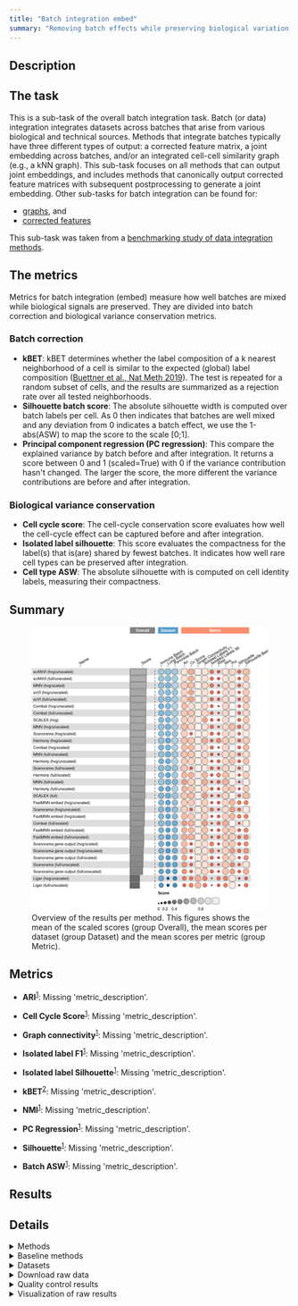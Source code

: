 ```yaml
---
title: "Batch integration embed"
summary: "Removing batch effects while preserving biological variation (embedding output)"
---
```


<script src="index_files/libs/htmlwidgets-1.5.4/htmlwidgets.js"></script>
<link href="index_files/libs/datatables-css-0.0.0/datatables-crosstalk.css" rel="stylesheet" />
<script src="index_files/libs/datatables-binding-0.25/datatables.js"></script>
<script src="index_files/libs/jquery-3.6.0/jquery-3.6.0.min.js"></script>
<link href="index_files/libs/dt-core-1.11.3/css/jquery.dataTables.min.css" rel="stylesheet" />
<link href="index_files/libs/dt-core-1.11.3/css/jquery.dataTables.extra.css" rel="stylesheet" />
<script src="index_files/libs/dt-core-1.11.3/js/jquery.dataTables.min.js"></script>
<link href="index_files/libs/dt-ext-select-1.11.3/css/select.dataTables.min.css" rel="stylesheet" />
<script src="index_files/libs/dt-ext-select-1.11.3/js/dataTables.select.min.js"></script>
<link href="index_files/libs/dt-ext-searchpanes-1.11.3/css/searchPanes.dataTables.min.css" rel="stylesheet" />
<script src="index_files/libs/dt-ext-searchpanes-1.11.3/js/dataTables.searchPanes.min.js"></script>
<script src="index_files/libs/jszip-1.11.3/jszip.min.js"></script>
<link href="index_files/libs/dt-ext-buttons-1.11.3/css/buttons.dataTables.min.css" rel="stylesheet" />
<script src="index_files/libs/dt-ext-buttons-1.11.3/js/dataTables.buttons.min.js"></script>
<script src="index_files/libs/dt-ext-buttons-1.11.3/js/buttons.html5.min.js"></script>
<script src="index_files/libs/dt-ext-buttons-1.11.3/js/buttons.colVis.min.js"></script>
<script src="index_files/libs/dt-ext-buttons-1.11.3/js/buttons.print.min.js"></script>
<link href="index_files/libs/crosstalk-1.2.0/css/crosstalk.min.css" rel="stylesheet" />
<script src="index_files/libs/crosstalk-1.2.0/js/crosstalk.min.js"></script>
<script src="index_files/libs/kePrint-0.0.1/kePrint.js"></script>
<link href="index_files/libs/lightable-0.0.1/lightable.css" rel="stylesheet" />


## Description

<!--- TODO: add links --->

## The task

This is a sub-task of the overall batch integration task. Batch (or data) integration
integrates datasets across batches that arise from various biological and technical
sources. Methods that integrate batches typically have three different types of output:
a corrected feature matrix, a joint embedding across batches, and/or an integrated
cell-cell similarity graph (e.g., a kNN graph). This sub-task focuses on all methods
that can output joint embeddings, and includes methods that canonically output corrected
feature matrices with subsequent postprocessing to generate a joint embedding. Other
sub-tasks for batch integration can be found for:

-   [graphs](../batch_integration_graph/), and
-   [corrected features](../batch_integration_features)

This sub-task was taken from a
[benchmarking study of data integration
methods](https://openproblems.bio/bibliography#luecken2022benchmarking).

## The metrics

Metrics for batch integration (embed) measure how well batches are mixed while
biological signals are preserved. They are divided into batch correction and biological
variance conservation metrics.

### Batch correction

-   **kBET**: kBET determines whether the label composition of a k nearest neighborhood of
    a cell is similar to the expected (global) label composition
    ([Buettner et al., Nat Meth 2019](https://openproblems.bio/bibliography#bttner2018test)).
    The test is repeated for a random subset of cells,
    and the results are summarized as a rejection rate over all tested neighborhoods.
-   **Silhouette batch score**: The absolute silhouette width is computed over batch
    labels per cell. As 0 then indicates that batches are well mixed and any deviation from
    0 indicates a batch effect, we use the 1-abs(ASW) to map the score to the scale \[0;1\].
-   **Principal component regression (PC regression)**: This compare the explained
    variance by batch before and after integration. It returns a score between 0 and 1
    (scaled=True) with 0 if the variance contribution hasn't changed. The larger the score,
    the more different the variance contributions are before and after integration.

### Biological variance conservation

-   **Cell cycle score**: The cell-cycle conservation score evaluates how well the
    cell-cycle effect can be captured before and after integration.
-   **Isolated label silhouette**: This score evaluates the compactness for the label(s)
    that is(are) shared by fewest batches. It indicates how well rare cell types can be
    preserved after integration.
-   **Cell type ASW**: The absolute silhouette with is computed on cell identity labels,
    measuring their compactness.

## Summary

<figure>
<img src="index.markdown_strict_files/figure-markdown_strict/summary-1.png" width="903" alt="Overview of the results per method. This figures shows the mean of the scaled scores (group Overall), the mean scores per dataset (group Dataset) and the mean scores per metric (group Metric)." />
<figcaption aria-hidden="true">Overview of the results per method. This figures shows the mean of the scaled scores (group Overall), the mean scores per dataset (group Dataset) and the mean scores per metric (group Metric).</figcaption>
</figure>

## Metrics

-   **ARI**<sup><a href="/bibliography#luecken2022benchmarking" target="_blank">1</a></sup>: Missing 'metric_description'.

<!-- -->

-   **Cell Cycle Score**<sup><a href="/bibliography#luecken2022benchmarking" target="_blank">1</a></sup>: Missing 'metric_description'.

<!-- -->

-   **Graph connectivity**<sup><a href="/bibliography#luecken2022benchmarking" target="_blank">1</a></sup>: Missing 'metric_description'.

<!-- -->

-   **Isolated label F1**<sup><a href="/bibliography#luecken2022benchmarking" target="_blank">1</a></sup>: Missing 'metric_description'.

<!-- -->

-   **Isolated label Silhouette**<sup><a href="/bibliography#luecken2022benchmarking" target="_blank">1</a></sup>: Missing 'metric_description'.

<!-- -->

-   **kBET**<sup><a href="/bibliography#bttner2018test" target="_blank">2</a></sup>: Missing 'metric_description'.

<!-- -->

-   **NMI**<sup><a href="/bibliography#luecken2022benchmarking" target="_blank">1</a></sup>: Missing 'metric_description'.

<!-- -->

-   **PC Regression**<sup><a href="/bibliography#luecken2022benchmarking" target="_blank">1</a></sup>: Missing 'metric_description'.

<!-- -->

-   **Silhouette**<sup><a href="/bibliography#luecken2022benchmarking" target="_blank">1</a></sup>: Missing 'metric_description'.

<!-- -->

-   **Batch ASW**<sup><a href="/bibliography#luecken2022benchmarking" target="_blank">1</a></sup>: Missing 'metric_description'.

## Results

<div id="htmlwidget-50b0f6f9dc1b561fae0b" style="width:100%;height:auto;" class="datatables html-widget"></div>
<script type="application/json" data-for="htmlwidget-50b0f6f9dc1b561fae0b">{"x":{"filter":"none","vertical":false,"extensions":["Select","SearchPanes","Buttons"],"caption":"<caption>Results table of the scores per method, dataset and metric (after scaling). Use the filters to make a custom subselection of methods and datasets. The \"Overall mean\" dataset is the mean value across all datasets.<\/caption>","data":[["MNN (hvg/scaled) <sup><a href=\"/bibliography#haghverdi2018batch\" target=\"_blank\">3<\/a><\/sup>","Harmony (hvg/unscaled) <sup><a href=\"/bibliography#korsunsky2019fast\" target=\"_blank\">4<\/a><\/sup>","Combat (hvg/unscaled) <sup><a href=\"/bibliography#hansen2012removing\" target=\"_blank\">5<\/a><\/sup>","SCALEX (hvg) <sup><a href=\"/bibliography#xiong2021online\" target=\"_blank\">6<\/a><\/sup>","Harmony (hvg/scaled) <sup><a href=\"/bibliography#korsunsky2019fast\" target=\"_blank\">4<\/a><\/sup>","Harmony (full/unscaled) <sup><a href=\"/bibliography#korsunsky2019fast\" target=\"_blank\">4<\/a><\/sup>","Combat (hvg/scaled) <sup><a href=\"/bibliography#hansen2012removing\" target=\"_blank\">5<\/a><\/sup>","Combat (full/unscaled) <sup><a href=\"/bibliography#hansen2012removing\" target=\"_blank\">5<\/a><\/sup>","MNN (hvg/unscaled) <sup><a href=\"/bibliography#haghverdi2018batch\" target=\"_blank\">3<\/a><\/sup>","scANVI (full/unscaled) <sup><a href=\"/bibliography#xu2021probabilistic\" target=\"_blank\">7<\/a><\/sup>","scVI (full/unscaled) <sup><a href=\"/bibliography#lopez2018deep\" target=\"_blank\">8<\/a><\/sup>","scANVI (hvg/unscaled) <sup><a href=\"/bibliography#xu2021probabilistic\" target=\"_blank\">7<\/a><\/sup>","Harmony (full/scaled) <sup><a href=\"/bibliography#korsunsky2019fast\" target=\"_blank\">4<\/a><\/sup>","scANVI (hvg/unscaled) <sup><a href=\"/bibliography#xu2021probabilistic\" target=\"_blank\">7<\/a><\/sup>","scVI (hvg/unscaled) <sup><a href=\"/bibliography#lopez2018deep\" target=\"_blank\">8<\/a><\/sup>","scANVI (hvg/unscaled) <sup><a href=\"/bibliography#xu2021probabilistic\" target=\"_blank\">7<\/a><\/sup>","scANVI (full/unscaled) <sup><a href=\"/bibliography#xu2021probabilistic\" target=\"_blank\">7<\/a><\/sup>","MNN (full/unscaled) <sup><a href=\"/bibliography#haghverdi2018batch\" target=\"_blank\">3<\/a><\/sup>","MNN (full/scaled) <sup><a href=\"/bibliography#haghverdi2018batch\" target=\"_blank\">3<\/a><\/sup>","Scanorama (hvg/scaled) <sup><a href=\"/bibliography#hie2019efficient\" target=\"_blank\">9<\/a><\/sup>","scANVI (full/unscaled) <sup><a href=\"/bibliography#xu2021probabilistic\" target=\"_blank\">7<\/a><\/sup>","MNN (hvg/scaled) <sup><a href=\"/bibliography#haghverdi2018batch\" target=\"_blank\">3<\/a><\/sup>","SCALEX (full) <sup><a href=\"/bibliography#xiong2021online\" target=\"_blank\">6<\/a><\/sup>","scANVI (hvg/unscaled) <sup><a href=\"/bibliography#xu2021probabilistic\" target=\"_blank\">7<\/a><\/sup>","scVI (hvg/unscaled) <sup><a href=\"/bibliography#lopez2018deep\" target=\"_blank\">8<\/a><\/sup>","scVI (hvg/unscaled) <sup><a href=\"/bibliography#lopez2018deep\" target=\"_blank\">8<\/a><\/sup>","scVI (full/unscaled) <sup><a href=\"/bibliography#lopez2018deep\" target=\"_blank\">8<\/a><\/sup>","Combat (hvg/unscaled) <sup><a href=\"/bibliography#hansen2012removing\" target=\"_blank\">5<\/a><\/sup>","scANVI (full/unscaled) <sup><a href=\"/bibliography#xu2021probabilistic\" target=\"_blank\">7<\/a><\/sup>","Combat (full/unscaled) <sup><a href=\"/bibliography#hansen2012removing\" target=\"_blank\">5<\/a><\/sup>","Scanorama (full/scaled) <sup><a href=\"/bibliography#hie2019efficient\" target=\"_blank\">9<\/a><\/sup>","SCALEX (hvg) <sup><a href=\"/bibliography#xiong2021online\" target=\"_blank\">6<\/a><\/sup>","Scanorama (hvg/scaled) <sup><a href=\"/bibliography#hie2019efficient\" target=\"_blank\">9<\/a><\/sup>","MNN (hvg/unscaled) <sup><a href=\"/bibliography#haghverdi2018batch\" target=\"_blank\">3<\/a><\/sup>","MNN (full/unscaled) <sup><a href=\"/bibliography#haghverdi2018batch\" target=\"_blank\">3<\/a><\/sup>","MNN (hvg/unscaled) <sup><a href=\"/bibliography#haghverdi2018batch\" target=\"_blank\">3<\/a><\/sup>","Scanorama (hvg/scaled) <sup><a href=\"/bibliography#hie2019efficient\" target=\"_blank\">9<\/a><\/sup>","Harmony (full/scaled) <sup><a href=\"/bibliography#korsunsky2019fast\" target=\"_blank\">4<\/a><\/sup>","Harmony (hvg/scaled) <sup><a href=\"/bibliography#korsunsky2019fast\" target=\"_blank\">4<\/a><\/sup>","scVI (full/unscaled) <sup><a href=\"/bibliography#lopez2018deep\" target=\"_blank\">8<\/a><\/sup>","Scanorama (hvg/unscaled) <sup><a href=\"/bibliography#hie2019efficient\" target=\"_blank\">9<\/a><\/sup>","MNN (hvg/scaled) <sup><a href=\"/bibliography#haghverdi2018batch\" target=\"_blank\">3<\/a><\/sup>","Harmony (hvg/scaled) <sup><a href=\"/bibliography#korsunsky2019fast\" target=\"_blank\">4<\/a><\/sup>","Combat (hvg/scaled) <sup><a href=\"/bibliography#hansen2012removing\" target=\"_blank\">5<\/a><\/sup>","FastMNN embed (hvg/unscaled) <sup><a href=\"/bibliography#lun2019fastmnn\" target=\"_blank\">10<\/a><\/sup>","MNN (full/unscaled) <sup><a href=\"/bibliography#haghverdi2018batch\" target=\"_blank\">3<\/a><\/sup>","Harmony (hvg/unscaled) <sup><a href=\"/bibliography#korsunsky2019fast\" target=\"_blank\">4<\/a><\/sup>","scVI (hvg/unscaled) <sup><a href=\"/bibliography#lopez2018deep\" target=\"_blank\">8<\/a><\/sup>","Combat (full/unscaled) <sup><a href=\"/bibliography#hansen2012removing\" target=\"_blank\">5<\/a><\/sup>","FastMNN embed (hvg/scaled) <sup><a href=\"/bibliography#lun2019fastmnn\" target=\"_blank\">10<\/a><\/sup>","Scanorama (full/scaled) <sup><a href=\"/bibliography#hie2019efficient\" target=\"_blank\">9<\/a><\/sup>","Combat (full/scaled) <sup><a href=\"/bibliography#hansen2012removing\" target=\"_blank\">5<\/a><\/sup>","Scanorama (full/scaled) <sup><a href=\"/bibliography#hie2019efficient\" target=\"_blank\">9<\/a><\/sup>","Harmony (full/scaled) <sup><a href=\"/bibliography#korsunsky2019fast\" target=\"_blank\">4<\/a><\/sup>","scVI (full/unscaled) <sup><a href=\"/bibliography#lopez2018deep\" target=\"_blank\">8<\/a><\/sup>","Combat (hvg/unscaled) <sup><a href=\"/bibliography#hansen2012removing\" target=\"_blank\">5<\/a><\/sup>","MNN (full/scaled) <sup><a href=\"/bibliography#haghverdi2018batch\" target=\"_blank\">3<\/a><\/sup>","FastMNN embed (hvg/unscaled) <sup><a href=\"/bibliography#lun2019fastmnn\" target=\"_blank\">10<\/a><\/sup>","SCALEX (hvg) <sup><a href=\"/bibliography#xiong2021online\" target=\"_blank\">6<\/a><\/sup>","Scanorama (hvg/scaled) <sup><a href=\"/bibliography#hie2019efficient\" target=\"_blank\">9<\/a><\/sup>","FastMNN embed (full/scaled) <sup><a href=\"/bibliography#lun2019fastmnn\" target=\"_blank\">10<\/a><\/sup>","Harmony (full/unscaled) <sup><a href=\"/bibliography#korsunsky2019fast\" target=\"_blank\">4<\/a><\/sup>","SCALEX (full) <sup><a href=\"/bibliography#xiong2021online\" target=\"_blank\">6<\/a><\/sup>","FastMNN embed (full/unscaled) <sup><a href=\"/bibliography#lun2019fastmnn\" target=\"_blank\">10<\/a><\/sup>","Combat (hvg/scaled) <sup><a href=\"/bibliography#hansen2012removing\" target=\"_blank\">5<\/a><\/sup>","Scanorama (hvg/unscaled) <sup><a href=\"/bibliography#hie2019efficient\" target=\"_blank\">9<\/a><\/sup>","Scanorama (full/scaled) <sup><a href=\"/bibliography#hie2019efficient\" target=\"_blank\">9<\/a><\/sup>","SCALEX (full) <sup><a href=\"/bibliography#xiong2021online\" target=\"_blank\">6<\/a><\/sup>","Combat (full/unscaled) <sup><a href=\"/bibliography#hansen2012removing\" target=\"_blank\">5<\/a><\/sup>","FastMNN embed (hvg/scaled) <sup><a href=\"/bibliography#lun2019fastmnn\" target=\"_blank\">10<\/a><\/sup>","MNN (full/scaled) <sup><a href=\"/bibliography#haghverdi2018batch\" target=\"_blank\">3<\/a><\/sup>","MNN (hvg/scaled) <sup><a href=\"/bibliography#haghverdi2018batch\" target=\"_blank\">3<\/a><\/sup>","Combat (hvg/unscaled) <sup><a href=\"/bibliography#hansen2012removing\" target=\"_blank\">5<\/a><\/sup>","Scanorama gene output (hvg/scaled) <sup><a href=\"/bibliography#hie2019efficient\" target=\"_blank\">9<\/a><\/sup>","SCALEX (hvg) <sup><a href=\"/bibliography#xiong2021online\" target=\"_blank\">6<\/a><\/sup>","FastMNN embed (hvg/unscaled) <sup><a href=\"/bibliography#lun2019fastmnn\" target=\"_blank\">10<\/a><\/sup>","Combat (hvg/scaled) <sup><a href=\"/bibliography#hansen2012removing\" target=\"_blank\">5<\/a><\/sup>","Scanorama gene output (hvg/scaled) <sup><a href=\"/bibliography#hie2019efficient\" target=\"_blank\">9<\/a><\/sup>","Scanorama (hvg/unscaled) <sup><a href=\"/bibliography#hie2019efficient\" target=\"_blank\">9<\/a><\/sup>","MNN (hvg/unscaled) <sup><a href=\"/bibliography#haghverdi2018batch\" target=\"_blank\">3<\/a><\/sup>","FastMNN embed (hvg/scaled) <sup><a href=\"/bibliography#lun2019fastmnn\" target=\"_blank\">10<\/a><\/sup>","MNN (full/unscaled) <sup><a href=\"/bibliography#haghverdi2018batch\" target=\"_blank\">3<\/a><\/sup>","Harmony (hvg/unscaled) <sup><a href=\"/bibliography#korsunsky2019fast\" target=\"_blank\">4<\/a><\/sup>","Combat (full/scaled) <sup><a href=\"/bibliography#hansen2012removing\" target=\"_blank\">5<\/a><\/sup>","FastMNN embed (full/scaled) <sup><a href=\"/bibliography#lun2019fastmnn\" target=\"_blank\">10<\/a><\/sup>","FastMNN embed (full/unscaled) <sup><a href=\"/bibliography#lun2019fastmnn\" target=\"_blank\">10<\/a><\/sup>","MNN (full/scaled) <sup><a href=\"/bibliography#haghverdi2018batch\" target=\"_blank\">3<\/a><\/sup>","Scanorama gene output (full/scaled) <sup><a href=\"/bibliography#hie2019efficient\" target=\"_blank\">9<\/a><\/sup>","Scanorama gene output (hvg/unscaled) <sup><a href=\"/bibliography#hie2019efficient\" target=\"_blank\">9<\/a><\/sup>","Harmony (hvg/unscaled) <sup><a href=\"/bibliography#korsunsky2019fast\" target=\"_blank\">4<\/a><\/sup>","Combat (full/scaled) <sup><a href=\"/bibliography#hansen2012removing\" target=\"_blank\">5<\/a><\/sup>","SCALEX (full) <sup><a href=\"/bibliography#xiong2021online\" target=\"_blank\">6<\/a><\/sup>","FastMNN embed (full/scaled) <sup><a href=\"/bibliography#lun2019fastmnn\" target=\"_blank\">10<\/a><\/sup>","FastMNN embed (full/unscaled) <sup><a href=\"/bibliography#lun2019fastmnn\" target=\"_blank\">10<\/a><\/sup>","Scanorama gene output (hvg/scaled) <sup><a href=\"/bibliography#hie2019efficient\" target=\"_blank\">9<\/a><\/sup>","Scanorama gene output (hvg/unscaled) <sup><a href=\"/bibliography#hie2019efficient\" target=\"_blank\">9<\/a><\/sup>","Harmony (full/unscaled) <sup><a href=\"/bibliography#korsunsky2019fast\" target=\"_blank\">4<\/a><\/sup>","Harmony (full/unscaled) <sup><a href=\"/bibliography#korsunsky2019fast\" target=\"_blank\">4<\/a><\/sup>","Liger (hvg/unscaled) <sup><a href=\"/bibliography#welch2019single\" target=\"_blank\">11<\/a><\/sup>","Combat (full/scaled) <sup><a href=\"/bibliography#hansen2012removing\" target=\"_blank\">5<\/a><\/sup>","Scanorama (full/unscaled) <sup><a href=\"/bibliography#hie2019efficient\" target=\"_blank\">9<\/a><\/sup>","Harmony (hvg/scaled) <sup><a href=\"/bibliography#korsunsky2019fast\" target=\"_blank\">4<\/a><\/sup>","Harmony (full/scaled) <sup><a href=\"/bibliography#korsunsky2019fast\" target=\"_blank\">4<\/a><\/sup>","Scanorama gene output (full/scaled) <sup><a href=\"/bibliography#hie2019efficient\" target=\"_blank\">9<\/a><\/sup>","Scanorama gene output (hvg/unscaled) <sup><a href=\"/bibliography#hie2019efficient\" target=\"_blank\">9<\/a><\/sup>","Scanorama gene output (full/scaled) <sup><a href=\"/bibliography#hie2019efficient\" target=\"_blank\">9<\/a><\/sup>","FastMNN embed (hvg/unscaled) <sup><a href=\"/bibliography#lun2019fastmnn\" target=\"_blank\">10<\/a><\/sup>","FastMNN embed (hvg/scaled) <sup><a href=\"/bibliography#lun2019fastmnn\" target=\"_blank\">10<\/a><\/sup>","Scanorama (hvg/unscaled) <sup><a href=\"/bibliography#hie2019efficient\" target=\"_blank\">9<\/a><\/sup>","Scanorama (full/unscaled) <sup><a href=\"/bibliography#hie2019efficient\" target=\"_blank\">9<\/a><\/sup>","Scanorama (full/unscaled) <sup><a href=\"/bibliography#hie2019efficient\" target=\"_blank\">9<\/a><\/sup>","Scanorama gene output (full/unscaled) <sup><a href=\"/bibliography#hie2019efficient\" target=\"_blank\">9<\/a><\/sup>","Scanorama gene output (full/unscaled) <sup><a href=\"/bibliography#hie2019efficient\" target=\"_blank\">9<\/a><\/sup>","Scanorama gene output (full/unscaled) <sup><a href=\"/bibliography#hie2019efficient\" target=\"_blank\">9<\/a><\/sup>","Scanorama gene output (full/unscaled) <sup><a href=\"/bibliography#hie2019efficient\" target=\"_blank\">9<\/a><\/sup>","FastMNN embed (full/unscaled) <sup><a href=\"/bibliography#lun2019fastmnn\" target=\"_blank\">10<\/a><\/sup>","FastMNN embed (full/scaled) <sup><a href=\"/bibliography#lun2019fastmnn\" target=\"_blank\">10<\/a><\/sup>","Scanorama (full/unscaled) <sup><a href=\"/bibliography#hie2019efficient\" target=\"_blank\">9<\/a><\/sup>","Scanorama gene output (full/scaled) <sup><a href=\"/bibliography#hie2019efficient\" target=\"_blank\">9<\/a><\/sup>","Scanorama gene output (hvg/scaled) <sup><a href=\"/bibliography#hie2019efficient\" target=\"_blank\">9<\/a><\/sup>","Scanorama gene output (hvg/unscaled) <sup><a href=\"/bibliography#hie2019efficient\" target=\"_blank\">9<\/a><\/sup>","Liger (full/unscaled) <sup><a href=\"/bibliography#welch2019single\" target=\"_blank\">11<\/a><\/sup>","Liger (full/unscaled) <sup><a href=\"/bibliography#welch2019single\" target=\"_blank\">11<\/a><\/sup>","Liger (hvg/unscaled) <sup><a href=\"/bibliography#welch2019single\" target=\"_blank\">11<\/a><\/sup>","Liger (hvg/unscaled) <sup><a href=\"/bibliography#welch2019single\" target=\"_blank\">11<\/a><\/sup>","Liger (full/unscaled) <sup><a href=\"/bibliography#welch2019single\" target=\"_blank\">11<\/a><\/sup>","Liger (full/unscaled) <sup><a href=\"/bibliography#welch2019single\" target=\"_blank\">11<\/a><\/sup>","Liger (hvg/unscaled) <sup><a href=\"/bibliography#welch2019single\" target=\"_blank\">11<\/a><\/sup>"],["Pancreas (by batch) <sup><a href=\"/bibliography#luecken2022benchmarking\" target=\"_blank\">1<\/a><\/sup>","Pancreas (by batch) <sup><a href=\"/bibliography#luecken2022benchmarking\" target=\"_blank\">1<\/a><\/sup>","Pancreas (by batch) <sup><a href=\"/bibliography#luecken2022benchmarking\" target=\"_blank\">1<\/a><\/sup>","Pancreas (by batch) <sup><a href=\"/bibliography#luecken2022benchmarking\" target=\"_blank\">1<\/a><\/sup>","Pancreas (by batch) <sup><a href=\"/bibliography#luecken2022benchmarking\" target=\"_blank\">1<\/a><\/sup>","Pancreas (by batch) <sup><a href=\"/bibliography#luecken2022benchmarking\" target=\"_blank\">1<\/a><\/sup>","Pancreas (by batch) <sup><a href=\"/bibliography#luecken2022benchmarking\" target=\"_blank\">1<\/a><\/sup>","Pancreas (by batch) <sup><a href=\"/bibliography#luecken2022benchmarking\" target=\"_blank\">1<\/a><\/sup>","Pancreas (by batch) <sup><a href=\"/bibliography#luecken2022benchmarking\" target=\"_blank\">1<\/a><\/sup>","Pancreas (by batch) <sup><a href=\"/bibliography#luecken2022benchmarking\" target=\"_blank\">1<\/a><\/sup>","Pancreas (by batch) <sup><a href=\"/bibliography#luecken2022benchmarking\" target=\"_blank\">1<\/a><\/sup>","Pancreas (by batch) <sup><a href=\"/bibliography#luecken2022benchmarking\" target=\"_blank\">1<\/a><\/sup>","Pancreas (by batch) <sup><a href=\"/bibliography#luecken2022benchmarking\" target=\"_blank\">1<\/a><\/sup>","Immune (by batch) <sup><a href=\"/bibliography#luecken2022benchmarking\" target=\"_blank\">1<\/a><\/sup>","Pancreas (by batch) <sup><a href=\"/bibliography#luecken2022benchmarking\" target=\"_blank\">1<\/a><\/sup>","Overall mean","Overall mean","Pancreas (by batch) <sup><a href=\"/bibliography#luecken2022benchmarking\" target=\"_blank\">1<\/a><\/sup>","Immune (by batch) <sup><a href=\"/bibliography#luecken2022benchmarking\" target=\"_blank\">1<\/a><\/sup>","Pancreas (by batch) <sup><a href=\"/bibliography#luecken2022benchmarking\" target=\"_blank\">1<\/a><\/sup>","Immune (by batch) <sup><a href=\"/bibliography#luecken2022benchmarking\" target=\"_blank\">1<\/a><\/sup>","Overall mean","Pancreas (by batch) <sup><a href=\"/bibliography#luecken2022benchmarking\" target=\"_blank\">1<\/a><\/sup>","Lung (Viera Braga et al.) <sup><a href=\"/bibliography#luecken2022benchmarking\" target=\"_blank\">1<\/a><\/sup>","Immune (by batch) <sup><a href=\"/bibliography#luecken2022benchmarking\" target=\"_blank\">1<\/a><\/sup>","Overall mean","Overall mean","Overall mean","Lung (Viera Braga et al.) <sup><a href=\"/bibliography#luecken2022benchmarking\" target=\"_blank\">1<\/a><\/sup>","Overall mean","Pancreas (by batch) <sup><a href=\"/bibliography#luecken2022benchmarking\" target=\"_blank\">1<\/a><\/sup>","Overall mean","Immune (by batch) <sup><a href=\"/bibliography#luecken2022benchmarking\" target=\"_blank\">1<\/a><\/sup>","Overall mean","Immune (by batch) <sup><a href=\"/bibliography#luecken2022benchmarking\" target=\"_blank\">1<\/a><\/sup>","Immune (by batch) <sup><a href=\"/bibliography#luecken2022benchmarking\" target=\"_blank\">1<\/a><\/sup>","Overall mean","Immune (by batch) <sup><a href=\"/bibliography#luecken2022benchmarking\" target=\"_blank\">1<\/a><\/sup>","Immune (by batch) <sup><a href=\"/bibliography#luecken2022benchmarking\" target=\"_blank\">1<\/a><\/sup>","Immune (by batch) <sup><a href=\"/bibliography#luecken2022benchmarking\" target=\"_blank\">1<\/a><\/sup>","Pancreas (by batch) <sup><a href=\"/bibliography#luecken2022benchmarking\" target=\"_blank\">1<\/a><\/sup>","Immune (by batch) <sup><a href=\"/bibliography#luecken2022benchmarking\" target=\"_blank\">1<\/a><\/sup>","Overall mean","Overall mean","Pancreas (by batch) <sup><a href=\"/bibliography#luecken2022benchmarking\" target=\"_blank\">1<\/a><\/sup>","Overall mean","Overall mean","Lung (Viera Braga et al.) <sup><a href=\"/bibliography#luecken2022benchmarking\" target=\"_blank\">1<\/a><\/sup>","Lung (Viera Braga et al.) <sup><a href=\"/bibliography#luecken2022benchmarking\" target=\"_blank\">1<\/a><\/sup>","Pancreas (by batch) <sup><a href=\"/bibliography#luecken2022benchmarking\" target=\"_blank\">1<\/a><\/sup>","Immune (by batch) <sup><a href=\"/bibliography#luecken2022benchmarking\" target=\"_blank\">1<\/a><\/sup>","Immune (by batch) <sup><a href=\"/bibliography#luecken2022benchmarking\" target=\"_blank\">1<\/a><\/sup>","Overall mean","Overall mean","Lung (Viera Braga et al.) <sup><a href=\"/bibliography#luecken2022benchmarking\" target=\"_blank\">1<\/a><\/sup>","Lung (Viera Braga et al.) <sup><a href=\"/bibliography#luecken2022benchmarking\" target=\"_blank\">1<\/a><\/sup>","Overall mean","Immune (by batch) <sup><a href=\"/bibliography#luecken2022benchmarking\" target=\"_blank\">1<\/a><\/sup>","Immune (by batch) <sup><a href=\"/bibliography#luecken2022benchmarking\" target=\"_blank\">1<\/a><\/sup>","Lung (Viera Braga et al.) <sup><a href=\"/bibliography#luecken2022benchmarking\" target=\"_blank\">1<\/a><\/sup>","Pancreas (by batch) <sup><a href=\"/bibliography#luecken2022benchmarking\" target=\"_blank\">1<\/a><\/sup>","Overall mean","Overall mean","Pancreas (by batch) <sup><a href=\"/bibliography#luecken2022benchmarking\" target=\"_blank\">1<\/a><\/sup>","Immune (by batch) <sup><a href=\"/bibliography#luecken2022benchmarking\" target=\"_blank\">1<\/a><\/sup>","Immune (by batch) <sup><a href=\"/bibliography#luecken2022benchmarking\" target=\"_blank\">1<\/a><\/sup>","Lung (Viera Braga et al.) <sup><a href=\"/bibliography#luecken2022benchmarking\" target=\"_blank\">1<\/a><\/sup>","Immune (by batch) <sup><a href=\"/bibliography#luecken2022benchmarking\" target=\"_blank\">1<\/a><\/sup>","Immune (by batch) <sup><a href=\"/bibliography#luecken2022benchmarking\" target=\"_blank\">1<\/a><\/sup>","Immune (by batch) <sup><a href=\"/bibliography#luecken2022benchmarking\" target=\"_blank\">1<\/a><\/sup>","Pancreas (by batch) <sup><a href=\"/bibliography#luecken2022benchmarking\" target=\"_blank\">1<\/a><\/sup>","Lung (Viera Braga et al.) <sup><a href=\"/bibliography#luecken2022benchmarking\" target=\"_blank\">1<\/a><\/sup>","Immune (by batch) <sup><a href=\"/bibliography#luecken2022benchmarking\" target=\"_blank\">1<\/a><\/sup>","Immune (by batch) <sup><a href=\"/bibliography#luecken2022benchmarking\" target=\"_blank\">1<\/a><\/sup>","Lung (Viera Braga et al.) <sup><a href=\"/bibliography#luecken2022benchmarking\" target=\"_blank\">1<\/a><\/sup>","Overall mean","Lung (Viera Braga et al.) <sup><a href=\"/bibliography#luecken2022benchmarking\" target=\"_blank\">1<\/a><\/sup>","Pancreas (by batch) <sup><a href=\"/bibliography#luecken2022benchmarking\" target=\"_blank\">1<\/a><\/sup>","Overall mean","Lung (Viera Braga et al.) <sup><a href=\"/bibliography#luecken2022benchmarking\" target=\"_blank\">1<\/a><\/sup>","Overall mean","Lung (Viera Braga et al.) <sup><a href=\"/bibliography#luecken2022benchmarking\" target=\"_blank\">1<\/a><\/sup>","Immune (by batch) <sup><a href=\"/bibliography#luecken2022benchmarking\" target=\"_blank\">1<\/a><\/sup>","Overall mean","Immune (by batch) <sup><a href=\"/bibliography#luecken2022benchmarking\" target=\"_blank\">1<\/a><\/sup>","Immune (by batch) <sup><a href=\"/bibliography#luecken2022benchmarking\" target=\"_blank\">1<\/a><\/sup>","Lung (Viera Braga et al.) <sup><a href=\"/bibliography#luecken2022benchmarking\" target=\"_blank\">1<\/a><\/sup>","Immune (by batch) <sup><a href=\"/bibliography#luecken2022benchmarking\" target=\"_blank\">1<\/a><\/sup>","Immune (by batch) <sup><a href=\"/bibliography#luecken2022benchmarking\" target=\"_blank\">1<\/a><\/sup>","Lung (Viera Braga et al.) <sup><a href=\"/bibliography#luecken2022benchmarking\" target=\"_blank\">1<\/a><\/sup>","Lung (Viera Braga et al.) <sup><a href=\"/bibliography#luecken2022benchmarking\" target=\"_blank\">1<\/a><\/sup>","Lung (Viera Braga et al.) <sup><a href=\"/bibliography#luecken2022benchmarking\" target=\"_blank\">1<\/a><\/sup>","Overall mean","Overall mean","Overall mean","Pancreas (by batch) <sup><a href=\"/bibliography#luecken2022benchmarking\" target=\"_blank\">1<\/a><\/sup>","Immune (by batch) <sup><a href=\"/bibliography#luecken2022benchmarking\" target=\"_blank\">1<\/a><\/sup>","Lung (Viera Braga et al.) <sup><a href=\"/bibliography#luecken2022benchmarking\" target=\"_blank\">1<\/a><\/sup>","Immune (by batch) <sup><a href=\"/bibliography#luecken2022benchmarking\" target=\"_blank\">1<\/a><\/sup>","Pancreas (by batch) <sup><a href=\"/bibliography#luecken2022benchmarking\" target=\"_blank\">1<\/a><\/sup>","Immune (by batch) <sup><a href=\"/bibliography#luecken2022benchmarking\" target=\"_blank\">1<\/a><\/sup>","Lung (Viera Braga et al.) <sup><a href=\"/bibliography#luecken2022benchmarking\" target=\"_blank\">1<\/a><\/sup>","Lung (Viera Braga et al.) <sup><a href=\"/bibliography#luecken2022benchmarking\" target=\"_blank\">1<\/a><\/sup>","Pancreas (by batch) <sup><a href=\"/bibliography#luecken2022benchmarking\" target=\"_blank\">1<\/a><\/sup>","Overall mean","Overall mean","Lung (Viera Braga et al.) <sup><a href=\"/bibliography#luecken2022benchmarking\" target=\"_blank\">1<\/a><\/sup>","Lung (Viera Braga et al.) <sup><a href=\"/bibliography#luecken2022benchmarking\" target=\"_blank\">1<\/a><\/sup>","Lung (Viera Braga et al.) <sup><a href=\"/bibliography#luecken2022benchmarking\" target=\"_blank\">1<\/a><\/sup>","Pancreas (by batch) <sup><a href=\"/bibliography#luecken2022benchmarking\" target=\"_blank\">1<\/a><\/sup>","Overall mean","Immune (by batch) <sup><a href=\"/bibliography#luecken2022benchmarking\" target=\"_blank\">1<\/a><\/sup>","Pancreas (by batch) <sup><a href=\"/bibliography#luecken2022benchmarking\" target=\"_blank\">1<\/a><\/sup>","Overall mean","Lung (Viera Braga et al.) <sup><a href=\"/bibliography#luecken2022benchmarking\" target=\"_blank\">1<\/a><\/sup>","Lung (Viera Braga et al.) <sup><a href=\"/bibliography#luecken2022benchmarking\" target=\"_blank\">1<\/a><\/sup>","Lung (Viera Braga et al.) <sup><a href=\"/bibliography#luecken2022benchmarking\" target=\"_blank\">1<\/a><\/sup>","Lung (Viera Braga et al.) <sup><a href=\"/bibliography#luecken2022benchmarking\" target=\"_blank\">1<\/a><\/sup>","Lung (Viera Braga et al.) <sup><a href=\"/bibliography#luecken2022benchmarking\" target=\"_blank\">1<\/a><\/sup>","Lung (Viera Braga et al.) <sup><a href=\"/bibliography#luecken2022benchmarking\" target=\"_blank\">1<\/a><\/sup>","Lung (Viera Braga et al.) <sup><a href=\"/bibliography#luecken2022benchmarking\" target=\"_blank\">1<\/a><\/sup>","Immune (by batch) <sup><a href=\"/bibliography#luecken2022benchmarking\" target=\"_blank\">1<\/a><\/sup>","Pancreas (by batch) <sup><a href=\"/bibliography#luecken2022benchmarking\" target=\"_blank\">1<\/a><\/sup>","Pancreas (by batch) <sup><a href=\"/bibliography#luecken2022benchmarking\" target=\"_blank\">1<\/a><\/sup>","Overall mean","Overall mean","Lung (Viera Braga et al.) <sup><a href=\"/bibliography#luecken2022benchmarking\" target=\"_blank\">1<\/a><\/sup>","Lung (Viera Braga et al.) <sup><a href=\"/bibliography#luecken2022benchmarking\" target=\"_blank\">1<\/a><\/sup>"],[0.734464982678824,0.730973327318309,0.723317087859757,0.715379908583824,0.711276831785602,0.705953399544799,0.700325907876176,0.697193685873383,0.691055413074358,0.685863522249728,0.684421488916046,0.674404867300346,0.673830728049357,0.66521925863068,0.663200410032387,0.66269149590905,0.661470413425389,0.659356073336674,0.658922840302805,0.65813093072789,0.656895099643961,0.654145283547515,0.65298094161128,0.648450361796125,0.646590889769178,0.644790561196927,0.644545475713785,0.643675966915002,0.641652618382478,0.640412050527007,0.63905261396819,0.63846613331031,0.638011256148796,0.637403042110338,0.63693470945773,0.636895935693803,0.635103593461056,0.634687500605162,0.634461231547165,0.634441843132027,0.633837274856405,0.631539316424537,0.631338256862265,0.629878745670483,0.629079815796164,0.625860276720631,0.625606201826906,0.624580383789216,0.624252247259325,0.621898103360152,0.621838898980088,0.620631786158113,0.620274457568906,0.617467119007737,0.614773095093281,0.613044933548786,0.610282944503018,0.609320814206298,0.609194699641564,0.609168593506481,0.605122633461462,0.604864885850299,0.604345284083228,0.601995949929392,0.601851879905973,0.600149625143987,0.599931859758441,0.599815182088082,0.599790218448313,0.598973215997484,0.59692378880679,0.596431551539184,0.594665879336464,0.592736658451114,0.590823791705542,0.590477164049004,0.587458449229299,0.587215710499461,0.587160861570191,0.584257777562854,0.583249257559305,0.581290047367489,0.579098642921534,0.578541400746984,0.576966275605061,0.576678422877335,0.575002204399459,0.570799282433946,0.569337490505156,0.566746635240874,0.565796019803235,0.560239728550323,0.559216528696631,0.558115645355504,0.557466822775682,0.556837152037956,0.55525955245178,0.553381705554317,0.550403228820348,0.549196396279602,0.54871361735432,0.54827670725403,0.543883128368692,0.536471291679574,0.535943905893783,0.533819783299796,0.533030862144549,0.528876453320278,0.52749568471018,0.524825020613293,0.522883075583268,0.517164896195355,0.5166531333304,0.51155389456494,0.500843654169065,0.495672563259785,0.495560677023371,0.495110588782189,0.494188775785868,0.492448099376473,0.481657075138235,0.476962363199126,0.437528944319078,0.396579603391852,0.386584920180454,0.384769037968418,0.239815806387052,0.212771928329162],[0.944672472869337,0.944862302606786,0.94473918300727,0.94085882613047,0.906352445433889,0.921464872406478,0.947563851121128,0.948391533530283,0.847379211580501,0.948528230587909,0.944755905866215,0.953607381695707,0.825748684789987,0.88478116106441,0.948467330175804,0.870061863279057,0.844060189300444,0.841934529798763,0.716797130917608,0.951688048552885,0.879092602975888,0.761012996583364,0.918524188888973,0.771797047077053,0.815365408763053,0.778747169883637,0.775768059576212,0.67557880626723,0.704559734337535,0.727164895313356,0.895731958293581,0.755500437438112,0.786759132612156,0.68455002423072,0.752089207017922,0.705399821036919,0.768243716915448,0.733474183924931,0.724791103945989,0.79341851608796,0.95801899722846,0.779657297888281,0.70478983628771,0.69106258565092,0.847790769104394,0.695375838266864,0.744158236175549,0.572408770712054,0.505736056862653,0.795588914892634,0.755212839539875,0.703681744808073,0.723484611657559,0.653293100988367,0.589129756774459,0.454368115328167,0.550254219388904,0.75733675738548,0.724034759415285,0.566283969581303,0.881727249465636,0.64201069867943,0.731240382090467,0.883678801250449,0.660005453189578,0.783482091320206,0.519509037139221,0.694008325462973,0.727367095547131,0.6929106943581,0.516719171401782,0.558709218992475,0.627629120466251,0.807507456588736,0.60160772676858,0.73833512463268,0.465618452642053,0.771385405495706,0.75890851397731,0.50087104007474,0.67827892918064,0.492103777983908,0.754084560117209,0.530285382356188,0.494136957336743,0.493609490868021,0.417246355847323,0.69785462320298,0.748155428709898,0.533527845802654,0.495083256381457,0.581188631919457,0.626371750956162,0.626288001603662,0.681135326042619,0.656625849598894,0.561830970745366,0.442736252886446,0.695146701799992,0.392091145879036,0.513116870340316,0.483225959483251,0.400656434250184,0.646192977855237,0.633135860916209,0.592310046061755,0.609877847408167,0.546337178291187,0.535224453383264,0.572868752570893,0.521973133411054,0.444995911127044,0.539925591607758,0.504378374154517,0.52821361972875,0.501575712692517,0.503251046066106,0.479933777321953,0.432882537127049,0.464513116043414,0.494626304439836,0.506483640130634,0.364896626237234,0.375610859062809,0.386072609661556,0.307738238594321,0.0518344494150957,0.0874602681218676],[0.901750726552764,0.870285545465374,0.866848216812791,0.740366530101996,0.690020335814179,0.724016107857782,0.68201856129094,0.589348805493592,0.848470153176507,0.616125373719962,0.621403568692003,0.451346320554139,0.482259159709137,0.681459001029351,0.418440930200373,0.605153471625509,0.626851128465082,0.554795778788605,0.867798888387881,0.066709092441404,0.73739805582484,0.6928796283482,0.646219105012792,0.682655093293037,0.676450207445571,0.577017217585576,0.583542092306615,0.82577894562022,0.527029955850443,0.708906464717986,0.0578868652479592,0.793982551514378,0.434185299854071,0.790399708185087,0.812746135290716,0.747203033395215,0.247273811121094,0.903382796186888,0.794567971827642,0.644167842336648,0.0730168208679176,0.632886700477335,0.726870315212902,0.676659660444769,0.652456656145838,0.716673341844248,0.79120219319856,0.636160515110782,0.800001151404051,0.652457097801246,0.448335944897817,0.792154542328256,0.247476780885511,0.628541412791547,0.485054865891194,0.75606727207506,0.777166196489602,0.74035483108862,0.784187780992617,0.240927041067806,0.351037624408859,0.734243388312432,0.676027984108481,0.351037366915296,0.770307251284399,0.42908272755471,0.236207532510757,0.76275289270655,0.737369437256315,0.740370902719101,0.666265840892965,0.544001458014501,0.854421347972808,0.42673581883976,0.85739334344852,0.735007603664378,0.577653168758967,0.072838019114397,0.264257296030022,0.775525937983538,0.735058946053997,0.782478111453424,0.685270941954254,0.62788327911253,0.907377896969668,0.907290309230002,0.797433860187959,0.455701105008931,0.385105937764573,0.818050092176052,0.623600384154233,0.619111954606102,0.645074842667047,0.644997721312535,0.253689464874421,0.0831473293947325,0.728927746889196,0.749786310190319,0.587896373572219,0.4678949108551,0.405332567477067,0.696022637996886,0.499982282478615,0.0399363690107862,0.256816011747091,0.236643756240259,0.812211323758677,0.812348837641645,0.29067233966744,0.0740368049321806,0.251059385016819,0.38900928613331,0.0966913392479413,0.264966836860929,0.309199885201536,0.676665487792308,0.676809006622613,0.273808782641208,0.21429379470106,0.261494556669105,0.302194768081967,0.614692916987384,0.451771612155627,0.269217206374964,0.340289323928827,0.396149684827299,0.121984525338887,0.163754391839297],[0.993094080858232,0.99218463314023,0.993749108345673,0.988444208457775,0.981602394738634,0.991585391804714,0.9940266594579,0.992064705915873,0.994109609223175,0.995097304331337,0.995854909414431,0.994735672477703,0.983365386053009,0.978582049561413,0.99474286991804,0.986611697650661,0.987192040640426,0.985711177233951,0.960509859344296,0.993000420825305,0.984088922694146,0.980224780526694,0.987654222922619,0.986517370912868,0.983817428378729,0.986548537316125,0.985456554967824,0.974605123227643,0.982389894895796,0.969354190314703,0.990741501664129,0.966597476979474,0.973982155223779,0.990847293412653,0.977091618758557,0.990614384918913,0.972019595380815,0.908548104749757,0.935654621710207,0.978840064475846,0.99351171581751,0.972431612281258,0.938347451708067,0.96828476336157,0.940050616324532,0.982782071279211,0.955792545191199,0.981085313651607,0.981218482676269,0.939873342276907,0.987413848289057,0.975601585524119,0.975264723779511,0.935540853689585,0.981674691013194,0.982041932118614,0.970357730175459,0.952103055687725,0.96201110916315,0.94907621009336,0.948517218119463,0.958061444914825,0.973792068389932,0.946276020406082,0.930002617532169,0.898278174606631,0.947638821385349,0.966509036990791,0.934779382351966,0.956287685675424,0.977666222741072,0.975148648440594,0.948024329218643,0.930046308365052,0.949337113317496,0.955222253090678,0.980825013094641,0.988161891399087,0.939702367956848,0.987817886095869,0.956662689263194,0.985543417845124,0.946504454131954,0.955414566168198,0.947324077443929,0.946363467914382,0.97289710844101,0.940135059047674,0.88572416872459,0.928688548301414,0.959017562730483,0.967212945256386,0.95590178786009,0.954951822168585,0.924275848149722,0.984230244683599,0.949819255209009,0.932779687730753,0.867600716217912,0.931624550249993,0.923432824427447,0.897785338675359,0.91470907026599,0.979439721051984,0.900460075932429,0.929372251799193,0.973513087259777,0.973827039837252,0.927317213446404,0.987188793038392,0.909175695853257,0.770736107418821,0.9814236347462,0.886853279848079,0.908400097379216,0.97221597818529,0.971864068016877,0.816905470093933,0.86854197529792,0.854619344685025,0.831425814389097,0.87463960991581,0.707116476414238,0.689346458008516,0.631671830249891,0.678527413000787,0.453826152672313,0.338068316523246],[0.95271321149167,0.92500180142878,0.9238534537433,0.819845972393693,0.802485698709409,0.822845973349574,0.954942839434636,0.88503161261468,0.926223722470198,0.9408711102082,0.938638734692675,0.950840941859582,0.925268496610397,0.853411691266493,0.939860412109,0.884532371662911,0.866177599945393,0.884695232967932,0.833602172956171,0.950032858536621,0.763458096901184,0.807415527376442,0.689047381391805,0.849344481862658,0.830346368995874,0.859638845713648,0.867340928012274,0.801417502487865,0.894203592726794,0.792016315803183,0.953923445647972,0.556316009829224,0.839496025498504,0.835232771138335,0.832464587661899,0.855198785624098,0.895924092325682,0.701200969394634,0.733502276977583,0.810827296305855,0.929174799061853,0.844770093749739,0.612384132438529,0.818830577790492,0.843892642767706,0.8073371460561,0.766384630631337,0.808709756036069,0.707179260850132,0.84367765900497,0.840289263258321,0.732588487220384,0.887494041729859,0.648671569212928,0.852556753038294,0.717520156618095,0.613521887465952,0.72385966348654,0.710765803099545,0.898243392941921,0.774091779139978,0.793092958213749,0.540436321917052,0.743586552263936,0.801422626916198,0.811080200851677,0.868269416283284,0.757943767344904,0.783838073944738,0.723594205651998,0.676080936458581,0.624763276887918,0.7628788971022,0.825754614124384,0.138336253994434,0.761358316021588,0.700126267020641,0.947661541337534,0.823113250469654,0.724275805320709,0.765385271761063,0.704851617538468,0.714220520777485,0.560149428255057,0.734540805660463,0.735160778715749,0.330882552983105,0.802537635956066,0.839360613316537,0.659931569687746,0.220924217093148,0.174317817014446,0.712998597860055,0.703836926221145,0.829576712581134,0.920123313436204,0.696314956101497,0.860117945190176,0.583708625574274,0.726935580451639,0.854840678727118,0.301164421628596,0.319545241633753,0.927524192415562,0.855473744099444,0.853254959376952,0.716322641810519,0.72888395062622,0.72908475149543,0.847581978683432,0.85544980402674,0.851529725472826,0.793089526205022,0.786009370948885,0.713408861168807,0.632763447683751,0.630363208779723,0.863926754669669,0.829703049759229,0.715313982281486,0.806937305545592,0.433774956274768,0.575366935343236,0.61164455281061,0.433188634797041,0.38239887992837,0.138054748167108,0.104212726006239],[0.486684609291051,0.393472325925166,0.357749490443112,0.33200152440938,0.380769810122417,0.298211668766207,0.318390337277022,0.351667792215524,0.415837263539194,0.380980092693571,0.361832227898043,0.434195412857072,0.345237803313214,0.344673297548458,0.398044052578502,0.362937658026316,0.332626974275734,0.328717766588644,0.175771666938846,0.493521206419021,0.30438247992034,0.358712972206864,0.192701089083015,0.309944263673419,0.324225389622269,0.333706859809243,0.304879604391506,0.283452722275468,0.31251835021329,0.260393992392366,0.363837086252509,0.252720694768726,0.253443228552729,0.337093871748516,0.236694601503542,0.311386086659777,0.32366126406837,0.152624453830011,0.204534416403986,0.297873208731131,0.38444564353281,0.260861355338593,0.252405264192323,0.317535790586488,0.28704902963514,0.237440326520596,0.212328196064783,0.278851137226959,0.247180272358716,0.287053545768105,0.220627516327107,0.182131887357428,0.276195305942506,0.255388855228985,0.254933376545344,0.276377712449868,0.1784013453322,0.225790660979058,0.200239768089273,0.22401935723336,0.226968034680576,0.276526621406619,0.186602383270534,0.226967496223309,0.262376213454899,0.274997623098338,0.244121315247901,0.18865561311033,0.182333912602859,0.225789596919112,0.186528488364187,0.328592951990949,0.216230963933424,0.280246633667337,0.225920791807523,0.180280147841279,0.371840821027543,0.603710143020276,0.316418473751077,0.284058265046575,0.180263766915631,0.146908611469604,0.15508162200861,0.115080869720498,0.208168539667431,0.208173794560754,0.172903880693566,0.211408334098577,0.331253560778212,0.0884306402605746,0.103007965925524,0.178450447618259,0.14302367768593,0.142945356969269,0.421195942186954,0.4766334609543,0.169495743528653,0.361872451924996,-0.0555625656594965,0.0601027558785426,0.291949048862216,0.171911566050565,0.268304308543731,0.425496828708466,0.419666697578711,0.338694661984989,0.0280007529096402,0.0279481580596747,0.289812154622084,0.296846017052004,0.273687605600821,0.270723954722837,0.374344070564143,0.354572849731435,0.418650523907325,-0.00630521987625679,-0.00606554129021689,0.232267750888244,0.379178823147923,0.37963104987325,0.451113071003619,-0.160948745879481,0.0663173705340122,-0.0169444767531457,0.0286493561916122,0.0246732927383083,0.168651253560394,0.158455110987479],[0.137401776614535,0.450375112129466,0.11366856496693,0.272379322261399,0.545915628026626,0.453935076260768,0.19154418958629,0.141381119474914,0.140892172603972,0.256487196622687,0.267599642386762,0.288143527215377,0.465815990407034,0.219886875826954,0.292364671396763,0.233975741452336,0.234185136037863,0.168749210902747,0.268713834620285,0.26825214483729,0.238324381061802,0.12113668576618,0.267700677528949,0.193896821314677,0.230021149216436,0.248069267702046,0.237087294246975,0.0641259840977566,0.207743830429101,0.0870448215739912,0.234248356450564,0.22195287936055,0.317987603542237,0.113943930943457,0.137880841006885,0.144853477303197,0.258744823288944,0.3446608276611,0.350265879857828,0.233526900162801,0.216158525377148,0.139762784938467,0.450788030073077,0.101460683197883,0.377452516735645,0.127686145156005,0.293265083932516,0.22182198249294,0.0787811041236199,0.372121081106011,0.23684635364918,0.133194358438294,0.211182309720826,0.415661568054081,0.210135340191363,0.0554622665746601,0.291104467561212,0.258428534294108,0.080168641895698,0.189994721487304,0.334980403261081,0.230820953746667,0.225074570307435,0.332636643246543,0.0509025820732843,0.191352696433739,0.162452219062733,0.104772884145004,0.0409722411234392,0.257925402921606,0.413840674062877,0.0862454957455393,0.0232471207516796,0.186178034098072,0.313310673924552,0.261620148319814,0.0619352779340734,0.255396782356776,0.168134166537761,0.0560861429232029,0.261274048537743,0.0764283835583819,0.12754724039068,0.292392423369655,0.328347901358385,0.32626580535703,0.190758894000475,0.190111321385988,0.135618638841349,0.301872899277402,0.252787505086849,0.302750149248352,0.272586752634742,0.269708044242726,0.187118911617587,0.192353895080484,0.120643241233498,0.117884543745736,0.510159754148173,0.491195406583823,0.155371672760824,0.456182582334776,0.436507886094109,0.2142998699934,0.127313455695248,0.166662843880539,0.14897939392969,0.153775661585611,0.0968912778023966,0.198693889773321,0.146979757359473,0.19269416105351,0.169159489567978,0.14304644852159,0.0672856949432817,0.150221684124606,0.154431953284762,0.0868737095442742,0.0955773402622279,0.119781918397913,0.0539678331639115,0.424915494785992,0.24362897953149,0.273441250850579,0.329957412249675,0.263936291644773,0.123264400616838,0.206271231750274],[0.913736721444455,0.916788317842788,0.909118202422907,0.907637920984551,0.872903704541684,0.879474094903539,0.918467252614494,0.918915773832894,0.879387898038321,0.920711150647297,0.912835726447092,0.924331759058567,0.81103430918235,0.851861884338287,0.916827007503299,0.868232417198385,0.854061925133258,0.867709097358313,0.77795636867426,0.922612167454816,0.839844823901407,0.812171573052183,0.863578772854878,0.8285036081983,0.802160250592844,0.820619714666008,0.818287541609666,0.787676560256595,0.80162980085107,0.801116918523248,0.874302427426192,0.81913377906504,0.824078023578023,0.803212760792585,0.806874495367017,0.790377456885136,0.824977350681918,0.747111682880718,0.756086148682041,0.793230448497338,0.931968625351786,0.806725399170084,0.752652495958579,0.793934830995803,0.84367982129855,0.799418732967489,0.78887949099811,0.742871885901881,0.712597278722015,0.829794775250862,0.794328181878673,0.746642173674841,0.794635251738177,0.70469982819629,0.748796449884569,0.713795467572428,0.648770444340309,0.801422358473286,0.772637708717747,0.728241861012914,0.830773616620248,0.754214210614398,0.78035112549329,0.832667683457442,0.752726620756433,0.828455437782578,0.715275145909667,0.735536997158463,0.771837703014835,0.758934878511389,0.540767591292414,0.71605259854201,0.740116010774451,0.784234147829873,0.777125707492821,0.788155530800062,0.710610619616481,0.844023786020651,0.83496745817642,0.739872927454296,0.77076106502544,0.723672606177137,0.773081011927317,0.615587912117112,0.666090321579083,0.666504915891309,0.627587373054253,0.740627383808473,0.790540450739204,0.676769143224227,0.633201156964893,0.741937606466528,0.731161442641017,0.73347064886146,0.771019130995147,0.830010524682812,0.715654749794174,0.667513787145481,0.742581547238347,0.466920405711604,0.707004481221146,0.628967634652012,0.555953492525803,0.743444717144312,0.780868444656884,0.715229196046797,0.719364412628351,0.723553541314068,0.744478311394895,0.764383236061716,0.730380187709873,0.704230463851313,0.747935858483563,0.724431272649913,0.721127495614862,0.701239347235629,0.696620389723719,0.719752845846758,0.661615487187605,0.684799459134918,0.722054358548637,0.65953839627852,0.359178780555639,0.37617751187273,0.438772873257643,0.403419745448742,0.191542059512066,0.197559560661851],[0.840890553658763,0.739351015314732,0.999956538877201,0.998758036760544,0.885072749069541,0.917085619969484,1,0.999975761304869,0.670455490895285,0.887331140021786,0.89839131409157,0.79072089375738,0.967890912765062,0.913969822376352,0.803510039214333,0.81356284884291,0.894223313462588,0.850978614892259,0.958595649932516,0.816323162973239,0.918614971416696,0.87156341026535,0.999944601387756,0.735997830394999,0.932181967615628,0.872394566683944,0.920179565918511,0.999967693830735,0.876723828949283,0.999963384869376,0.864612562334035,0.998365930066214,0.912495134897442,0.688802201286545,0.882350639782649,0.864685240571184,0.872439134702431,0.963229935282504,0.939250153423055,0.936025116621954,0.570257622829908,0.924623174871154,0.864411269834838,1.00000000001702,0.700172692010646,0.813175862521434,0.726716916275736,0.881491693221873,0.999917886250946,0.700158701929697,0.937511531023027,1,0.896830258803086,0.944963872745306,0.92612226704201,0.999954814857591,0.964584338202774,0.859895326509336,0.9991425288181,0.888499106236611,0.864227563002742,0.730795669815922,0.999756070588524,0.864218833253957,1,0.802287256049989,0.888366683052195,0.999832434941393,0.999996507052313,0.859896970912901,0.980086905959938,0.849176502266133,0.999991727757413,0.897562084921566,0.997197224619998,0.670909166846339,1.00000000005107,0.734894209566944,0.555805894737755,0.531265872393167,0.670869836653007,0.706198332889394,0.881848823599817,0.9999999995039,0.811122563572559,0.811130150883384,0.955070458715869,0.927425520775509,0.800548413826046,0.55895090991266,0.999999998511699,0.999491175436425,0.770900238962974,0.770901813242711,0.74725985286521,0.532528376316001,0.939624512456584,0.335676877021699,0.93324102085434,1,0.691766893690585,0.768910907011918,0.903770770188352,0.765019715766358,0.548121505683418,0.813808437333337,0.452659482019035,0.452553837116422,0.294872805333369,0.466578213599424,0.460650536871882,0.644431089417753,0.591234770426832,0.558391491176911,0.43950861368615,0.63735645559079,0.637350590313622,0.223606503325637,0.748980075458143,0.609323264107118,0.311287726908207,0.945027501802242,0.945233275685119,0.880277085881622,0.879221071133432,0.912731400326835,0.847933423493144,0.824145106664334],[0.316841174854693,0.364812686533266,0.305408009620933,0.362495664080346,0.374607710730685,0.249651810112034,0.316817207151184,0.286138658006913,0.331550580405557,0.250027178866944,0.230965241142414,0.274291514024319,0.259603236797455,0.317056701335223,0.233053354238435,0.30580578020623,0.269740195478754,0.271575911975145,0.197346352742461,0.322876387332001,0.290219905422491,0.280524462053419,0.259204935816314,0.326069125259147,0.230604272091577,0.227274568601787,0.223738778824638,0.260658612161774,0.268973502146826,0.245976780018299,0.223241203990151,0.297186547366893,0.23120865256488,0.298724830634872,0.256241827593061,0.271538646287466,0.265167066505563,0.229986069633169,0.220054243634632,0.227684057229411,0.302455099076628,0.256975586959448,0.271859826165856,0.273019321901907,0.565224978003634,0.254907399078035,0.278331321317943,0.218166079475347,0.25007915463372,0.565224817877067,0.213246339981421,0.17726578854943,0.217010644048643,0.217939181805681,0.212567038102087,0.256161438402294,0.142677095383302,0.274506439136469,0.253514309596624,0.241416159619807,0.502735164707554,0.189591117845521,0.238120110741861,0.502734782454666,0.237493164761595,0.262595084599029,0.214544388174358,0.225844918644367,0.201712527414266,0.274506928475147,0.0779210971087144,0.267756624346115,0.220406388462094,0.287128623137672,0.275549668423708,0.378112560049633,0.264747593792942,0.389429577979783,0.27592831500472,0.293085265211593,0.378103411321257,0.236904457665898,0.223198046264134,0.154341034652554,0.168711472895943,0.168723541984229,0.152763836298731,0.232872467900184,0.305048327150057,0.246983231156428,0.185768131014314,0.229310477764902,0.28487706803791,0.284878503767411,0.314346251391029,0.365307462331388,0.183334341919729,0.135787201504799,0.231962104350204,0.0999891843939183,0.215112506271215,0.220917524132249,0.164228238986421,0.220852345625161,0.32099687945637,0.214425265048531,0.294606263008796,0.294578487611556,0.262734761338502,0.213327239922064,0.205009490104155,0.225826810674804,0.298843364194121,0.267903745193885,0.27904106071273,0.183177186863337,0.183184566510233,0.186588724119185,0.189550981620248,0.266480553055632,0.292634848887665,0.16064662074636,0.119475023284267,0.122282929120677,0.121319755490008,0.0947635791966695,0.00416909355938178,0.00971423299914391],[0.856864499152742,0.712599532796505,0.81808011035745,0.791011080258086,0.673037840668953,0.80126338001741,0.679488180828163,0.859021096344285,0.85624802881087,0.662476444797584,0.671937618529252,0.681835249503613,0.672083300865924,0.606510101959858,0.686693432989319,0.696041109146187,0.705585631514347,0.838693412860379,0.832136478513726,0.796293817906322,0.613526756320813,0.855810799296454,0.705234441225702,0.79977797597509,0.640736454969797,0.743888864007253,0.729174337283625,0.763497718924736,0.840753693424644,0.812182741743562,0.93200073237481,0.722905026714491,0.806477305164137,0.831223028730617,0.674913140595047,0.687702424256125,0.922585079620293,0.662655982507912,0.685905499008684,0.628824980871331,0.979364899420028,0.696699158571011,0.738873946750774,0.657999242757972,0.233028435935549,0.823805903516326,0.699003404483324,0.904236704062642,0.959831824711127,0.233031097694021,0.784577170956401,0.76305729368031,0.973170647383386,0.7699709473646,0.886760412450291,0.918700159491079,0.965991720690465,0.499510515022365,0.6052445866276,1.16498411579042,0.336167681208478,0.739291794953424,0.692051823924708,0.336155319822244,0.553282269091178,0.71988495914297,1.20293403881895,0.562294950376049,0.617695304175273,0.49951489383006,0.93336095978537,1.01386874016561,0.553712886925678,0.501972862938684,0.772459413257787,0.435770789223585,0.741227278354576,0.264655748703453,0.934372879060339,0.949718633124854,0.435834610881075,0.95781115709355,0.530149208043879,0.934279112214143,0.503842219566407,0.503561973368492,1.1324777237723,0.50931937315508,0.472019365201097,0.854261472609586,1.18457002016975,0.808626080172373,0.449269127660384,0.449177615165538,0.445050787053001,0.527411063901151,0.486950006640099,0.929661998202762,0.407298010107513,0.855210022792366,0.72920862976527,0.857678500574684,0.975173558719965,0.402506179224474,0.516586383172023,0.477796415225608,0.574773416712841,0.574957841119143,1.10386877861802,0.826745280499502,0.874465159878602,0.677471452081332,0.573883688260438,0.624985276563254,0.623600689347993,0.507815552305878,0.507797482206267,1.06744156937103,0.521563693297271,0.568523749516867,0.55032872041382,0.310853240949028,0.542304363449915,0.384742656689161,0.276706334844854,0.383351853978078,0.29689795753529,0.0380783377378867],[2772,3272,2425,3590,2209,2401,2149,2220,2453,12398,14347,9969,2231,11299,11540,10659,12298.6666666667,7390,8509,2592,10789,2430.66666666667,10595,10709,11619,10802.6666666667,12858.3333333333,1788.66666666667,13709,2133.66666666667,2739,3040.33333333333,2464,2854.66666666667,30050,2492,2435,3429,1630,10360,2501,2551,1706,1769.66666666667,2300,17563.3333333333,2773.66666666667,9249,2050,2252,5810,2252,3813.66666666667,2326.33333333333,13868,1380,9022.33333333333,1719,2881,2249,2622,1816.66666666667,9954,2493,1659,2441,2892,4840,2131,1639,7198,1969,1561,2702,2650,1783,1501,2252,2394.33333333333,3619,1797.33333333333,15250,1500,2314.33333333333,2249,1889,11360,5800,2101,3549,2361,14427,2464.33333333333,2013.66666666667,2138,2170,1679,1370,3752,2330,5800,1279,1319,2402,1916.66666666667,4660.33333333333,1330,1501,2241,2630,4970,5170,2810,3013,1059,1659,2522,6480,5779,1460,1479,19729,16589,3752,4074.66666666667,16989,14649,4720],[593,397.5,281.6,2051.8,281.2,449.7,707.4,565.8,976.4,2600.3,2660.1,2330.2,664.9,2255.8,2333.9,2328.2,2624.8,2549.7,2530.2,309,2658.4,1111.03333333333,2497.7,2398.6,2366.9,2359,2658.76666666667,413.266666666667,2615.7,723.366666666667,1127.9,1521.3,448.6,945.366666666667,1142.7,1216.2,429.5,455.6,502.6,2699.2,329.1,1182.6,432.6,526.8,90.5,2798.26666666667,512.933333333333,2376.2,873.7,99.6,1125.3,482.9,1222.2,728.8,2617,436.4,2929.46666666667,104.7,1121.7,530.9,93.4,563.433333333333,2126.56666666667,95.6,478.2,675.5,1413.4,1429.4,730.6,113.6,2789.5,1557.5,521.8,508.1,1390.4,100.533333333333,394.8,692,567.566666666667,643.5,105.633333333333,4702.4,629.4,540.9,101,111.2,3468.7,1268.5,323.9,511.9,581.3,2452.6,98.4333333333333,103.1,638.7,931.3,786,454.6,102.1,558.5,1704.9,514,1065.9,1270.9,680.9,1279.66666666667,106.4,103.7,698.1,344.8,866.666666666667,1406.8,392.7,1231,1893.5,102.5,100.9,550.3,1299.6,716,787.5,101,100.5,101.2,100.866666666667,100.7,100.6,99.3],[98.4375,2.05078125,3.125,19.43359375,2.34375,2.44140625,3.7109375,13.4765625,27.34375,4.78515625,3.7109375,6.54296875,7.32421875,13.4765625,6.0546875,10.3841145833333,5.859375,320.99609375,587.20703125,5.17578125,5.76171875,64.7135416666667,28.80859375,11.1328125,11.62109375,9.04947916666667,3.64583333333333,4.23177083333333,7.03125,17.0572916666667,32.8125,20.3450520833333,7.91015625,28.515625,362.6953125,26.953125,6.640625,8.69140625,2.9296875,3.3203125,4.58984375,46.77734375,2.79947916666667,4.98046875,2.9296875,375.48828125,2.18098958333333,9.47265625,20.5078125,3.22265625,41.69921875,23.046875,37.59765625,8.85416666666667,3.90625,4.8828125,593.294270833333,3.3203125,18.359375,6.8359375,10.15625,2.50651041666667,28.4830729163411,6.4453125,5.37109375,7.421875,38.28125,25.09765625,17.1875,4.4921875,488.96484375,48.92578125,4.6875,7.91015625,23.2421875,3.25520833333333,5.859375,5.2734375,5.76171875,31.25,4.00390625,442.7734375,2.1484375,21.4192708333333,12.01171875,6.93359375,703.7109375,40.13671875,7.421875,2.34375,25.78125,31.5429687490234,13.3463541666667,7.09635416666667,6.77083333333333,3.7109375,2.34375,2.734375,4.78515625,15.4296875,18.84765625,3.125,10.546875,30.078125,5.40364583333333,36.1328125,3.515625,4.296875,5.2734375,27.05078125,23.2747395833333,17.7734375,27.1484375,23.4049479166667,25.29296875,7.91015625,17.87109375,23.92578125,38.18359375,7.12890625,5.078125,15.13671875,13.18359375,3.41796875,4.36197916666667,15.7552083333333,18.9453125,4.8828125]],"container":"<table class=\"stripe compact\">\n  <thead>\n    <tr>\n      <th>Method<\/th>\n      <th>Dataset<\/th>\n      <th>Mean score<\/th>\n      <th>ARI<\/th>\n      <th>Cell Cycle Score<\/th>\n      <th>Graph connectivity<\/th>\n      <th>Isolated label F1<\/th>\n      <th>Isolated label Silhouette<\/th>\n      <th>kBET<\/th>\n      <th>NMI<\/th>\n      <th>PC Regression<\/th>\n      <th>Silhouette<\/th>\n      <th>Batch ASW<\/th>\n      <th>Runtime (s)<\/th>\n      <th>CPU (%)<\/th>\n      <th>Memory (GB)<\/th>\n    <\/tr>\n  <\/thead>\n<\/table>","options":{"dom":"Bt","paging":false,"columnDefs":[{"targets":14,"render":"function(data, type, row, meta) {\n    return type !== 'display' ? data : DTWidget.formatRound(data, 0, 3, \",\", \".\", null);\n  }"},{"targets":13,"render":"function(data, type, row, meta) {\n    return type !== 'display' ? data : DTWidget.formatRound(data, 0, 3, \",\", \".\", null);\n  }"},{"targets":15,"render":"function(data, type, row, meta) {\n    return type !== 'display' ? data : DTWidget.formatRound(data, 2, 3, \",\", \".\", null);\n  }"},{"targets":2,"render":"function(data, type, row, meta) {\n    return type !== 'display' ? data : DTWidget.formatRound(data, 2, 3, \",\", \".\", null);\n  }"},{"targets":3,"render":"function(data, type, row, meta) {\n    return type !== 'display' ? data : DTWidget.formatRound(data, 2, 3, \",\", \".\", null);\n  }"},{"targets":4,"render":"function(data, type, row, meta) {\n    return type !== 'display' ? data : DTWidget.formatRound(data, 2, 3, \",\", \".\", null);\n  }"},{"targets":5,"render":"function(data, type, row, meta) {\n    return type !== 'display' ? data : DTWidget.formatRound(data, 2, 3, \",\", \".\", null);\n  }"},{"targets":6,"render":"function(data, type, row, meta) {\n    return type !== 'display' ? data : DTWidget.formatRound(data, 2, 3, \",\", \".\", null);\n  }"},{"targets":7,"render":"function(data, type, row, meta) {\n    return type !== 'display' ? data : DTWidget.formatRound(data, 2, 3, \",\", \".\", null);\n  }"},{"targets":8,"render":"function(data, type, row, meta) {\n    return type !== 'display' ? data : DTWidget.formatRound(data, 2, 3, \",\", \".\", null);\n  }"},{"targets":9,"render":"function(data, type, row, meta) {\n    return type !== 'display' ? data : DTWidget.formatRound(data, 2, 3, \",\", \".\", null);\n  }"},{"targets":10,"render":"function(data, type, row, meta) {\n    return type !== 'display' ? data : DTWidget.formatRound(data, 2, 3, \",\", \".\", null);\n  }"},{"targets":11,"render":"function(data, type, row, meta) {\n    return type !== 'display' ? data : DTWidget.formatRound(data, 2, 3, \",\", \".\", null);\n  }"},{"targets":12,"render":"function(data, type, row, meta) {\n    return type !== 'display' ? data : DTWidget.formatRound(data, 2, 3, \",\", \".\", null);\n  }"},{"searchPanes":{"show":false},"targets":[2,3,4,5,6,7,8,9,10,11,12,13,14,15]},{"searchPanes":{"preSelect":"Overall mean"},"targets":1},{"className":"dt-right","targets":[2,3,4,5,6,7,8,9,10,11,12,13,14,15]}],"buttons":["searchPanes","csv","excel"],"language":{"searchPanes":{"collapse":"Filter datasets / methods"}},"scrollX":true,"order":[],"autoWidth":false,"orderClasses":false}},"evals":["options.columnDefs.0.render","options.columnDefs.1.render","options.columnDefs.2.render","options.columnDefs.3.render","options.columnDefs.4.render","options.columnDefs.5.render","options.columnDefs.6.render","options.columnDefs.7.render","options.columnDefs.8.render","options.columnDefs.9.render","options.columnDefs.10.render","options.columnDefs.11.render","options.columnDefs.12.render","options.columnDefs.13.render"],"jsHooks":[]}</script>

## Details

<details>
<summary>
Methods
</summary>

-   **Random Integration by Batch**<sup><a href="/bibliography#openproblems" target="_blank">12</a></sup>: Missing 'method_description'. Links: [Docs](https://github.com/openproblems-bio/openproblems).

<!-- -->

-   **Random Embedding by Celltype**<sup><a href="/bibliography#openproblems" target="_blank">12</a></sup>: Missing 'method_description'. Links: [Docs](https://github.com/openproblems-bio/openproblems).

<!-- -->

-   **Random Integration by Celltype**<sup><a href="/bibliography#openproblems" target="_blank">12</a></sup>: Missing 'method_description'. Links: [Docs](https://github.com/openproblems-bio/openproblems).

<!-- -->

-   **Combat (full/scaled)**<sup><a href="/bibliography#hansen2012removing" target="_blank">5</a></sup>: Missing 'method_description'. Links: [Docs](https://scanpy.readthedocs.io/en/stable/api/scanpy.pp.combat.html).

<!-- -->

-   **Combat (full/unscaled)**<sup><a href="/bibliography#hansen2012removing" target="_blank">5</a></sup>: Missing 'method_description'. Links: [Docs](https://scanpy.readthedocs.io/en/stable/api/scanpy.pp.combat.html).

<!-- -->

-   **Combat (hvg/scaled)**<sup><a href="/bibliography#hansen2012removing" target="_blank">5</a></sup>: Missing 'method_description'. Links: [Docs](https://scanpy.readthedocs.io/en/stable/api/scanpy.pp.combat.html).

<!-- -->

-   **Combat (hvg/unscaled)**<sup><a href="/bibliography#hansen2012removing" target="_blank">5</a></sup>: Missing 'method_description'. Links: [Docs](https://scanpy.readthedocs.io/en/stable/api/scanpy.pp.combat.html).

<!-- -->

-   **FastMNN embed (full/scaled)**<sup><a href="/bibliography#lun2019fastmnn" target="_blank">10</a></sup>: Missing 'method_description'. Links: [Docs](https://doi.org/doi:10.18129/B9.bioc.batchelor).

<!-- -->

-   **FastMNN embed (full/unscaled)**<sup><a href="/bibliography#lun2019fastmnn" target="_blank">10</a></sup>: Missing 'method_description'. Links: [Docs](https://doi.org/doi:10.18129/B9.bioc.batchelor).

<!-- -->

-   **FastMNN embed (hvg/scaled)**<sup><a href="/bibliography#lun2019fastmnn" target="_blank">10</a></sup>: Missing 'method_description'. Links: [Docs](https://doi.org/doi:10.18129/B9.bioc.batchelor).

<!-- -->

-   **FastMNN embed (hvg/unscaled)**<sup><a href="/bibliography#lun2019fastmnn" target="_blank">10</a></sup>: Missing 'method_description'. Links: [Docs](https://doi.org/doi:10.18129/B9.bioc.batchelor).

<!-- -->

-   **Harmony (full/scaled)**<sup><a href="/bibliography#korsunsky2019fast" target="_blank">4</a></sup>: Missing 'method_description'. Links: [Docs](https://github.com/lilab-bcb/harmony-pytorch).

<!-- -->

-   **Harmony (full/unscaled)**<sup><a href="/bibliography#korsunsky2019fast" target="_blank">4</a></sup>: Missing 'method_description'. Links: [Docs](https://github.com/lilab-bcb/harmony-pytorch).

<!-- -->

-   **Harmony (hvg/scaled)**<sup><a href="/bibliography#korsunsky2019fast" target="_blank">4</a></sup>: Missing 'method_description'. Links: [Docs](https://github.com/lilab-bcb/harmony-pytorch).

<!-- -->

-   **Harmony (hvg/unscaled)**<sup><a href="/bibliography#korsunsky2019fast" target="_blank">4</a></sup>: Missing 'method_description'. Links: [Docs](https://github.com/lilab-bcb/harmony-pytorch).

<!-- -->

-   **Liger (full/unscaled)**<sup><a href="/bibliography#welch2019single" target="_blank">11</a></sup>: Missing 'method_description'. Links: [Docs](https://github.com/welch-lab/liger).

<!-- -->

-   **Liger (hvg/unscaled)**<sup><a href="/bibliography#welch2019single" target="_blank">11</a></sup>: Missing 'method_description'. Links: [Docs](https://github.com/welch-lab/liger).

<!-- -->

-   **MNN (full/scaled)**<sup><a href="/bibliography#haghverdi2018batch" target="_blank">3</a></sup>: Missing 'method_description'. Links: [Docs](https://github.com/chriscainx/mnnpy).

<!-- -->

-   **MNN (full/unscaled)**<sup><a href="/bibliography#haghverdi2018batch" target="_blank">3</a></sup>: Missing 'method_description'. Links: [Docs](https://github.com/chriscainx/mnnpy).

<!-- -->

-   **MNN (hvg/scaled)**<sup><a href="/bibliography#haghverdi2018batch" target="_blank">3</a></sup>: Missing 'method_description'. Links: [Docs](https://github.com/chriscainx/mnnpy).

<!-- -->

-   **MNN (hvg/unscaled)**<sup><a href="/bibliography#haghverdi2018batch" target="_blank">3</a></sup>: Missing 'method_description'. Links: [Docs](https://github.com/chriscainx/mnnpy).

<!-- -->

-   **No Integration**<sup><a href="/bibliography#openproblems" target="_blank">12</a></sup>: Missing 'method_description'. Links: [Docs](https://github.com/openproblems-bio/openproblems).

<!-- -->

-   **No Integration by Batch**<sup><a href="/bibliography#openproblems" target="_blank">12</a></sup>: Missing 'method_description'. Links: [Docs](https://github.com/openproblems-bio/openproblems).

<!-- -->

-   **Random Integration**<sup><a href="/bibliography#openproblems" target="_blank">12</a></sup>: Missing 'method_description'. Links: [Docs](https://github.com/openproblems-bio/openproblems).

<!-- -->

-   **SCALEX (full)**<sup><a href="/bibliography#xiong2021online" target="_blank">6</a></sup>: Missing 'method_description'. Links: [Docs](https://github.com/jsxlei/SCALEX).

<!-- -->

-   **SCALEX (hvg)**<sup><a href="/bibliography#xiong2021online" target="_blank">6</a></sup>: Missing 'method_description'. Links: [Docs](https://github.com/jsxlei/SCALEX).

<!-- -->

-   **Scanorama (full/scaled)**<sup><a href="/bibliography#hie2019efficient" target="_blank">9</a></sup>: Missing 'method_description'. Links: [Docs](https://github.com/brianhie/scanorama).

<!-- -->

-   **Scanorama (full/unscaled)**<sup><a href="/bibliography#hie2019efficient" target="_blank">9</a></sup>: Missing 'method_description'. Links: [Docs](https://github.com/brianhie/scanorama).

<!-- -->

-   **Scanorama (hvg/scaled)**<sup><a href="/bibliography#hie2019efficient" target="_blank">9</a></sup>: Missing 'method_description'. Links: [Docs](https://github.com/brianhie/scanorama).

<!-- -->

-   **Scanorama (hvg/unscaled)**<sup><a href="/bibliography#hie2019efficient" target="_blank">9</a></sup>: Missing 'method_description'. Links: [Docs](https://github.com/brianhie/scanorama).

<!-- -->

-   **Scanorama gene output (full/scaled)**<sup><a href="/bibliography#hie2019efficient" target="_blank">9</a></sup>: Missing 'method_description'. Links: [Docs](https://github.com/brianhie/scanorama).

<!-- -->

-   **Scanorama gene output (full/unscaled)**<sup><a href="/bibliography#hie2019efficient" target="_blank">9</a></sup>: Missing 'method_description'. Links: [Docs](https://github.com/brianhie/scanorama).

<!-- -->

-   **Scanorama gene output (hvg/scaled)**<sup><a href="/bibliography#hie2019efficient" target="_blank">9</a></sup>: Missing 'method_description'. Links: [Docs](https://github.com/brianhie/scanorama).

<!-- -->

-   **Scanorama gene output (hvg/unscaled)**<sup><a href="/bibliography#hie2019efficient" target="_blank">9</a></sup>: Missing 'method_description'. Links: [Docs](https://github.com/brianhie/scanorama).

<!-- -->

-   **scANVI (full/unscaled)**<sup><a href="/bibliography#xu2021probabilistic" target="_blank">7</a></sup>: Missing 'method_description'. Links: [Docs](https://github.com/YosefLab/scvi-tools).

<!-- -->

-   **scANVI (hvg/unscaled)**<sup><a href="/bibliography#xu2021probabilistic" target="_blank">7</a></sup>: Missing 'method_description'. Links: [Docs](https://github.com/YosefLab/scvi-tools).

<!-- -->

-   **scVI (full/unscaled)**<sup><a href="/bibliography#lopez2018deep" target="_blank">8</a></sup>: Missing 'method_description'. Links: [Docs](https://github.com/YosefLab/scvi-tools).

<!-- -->

-   **scVI (hvg/unscaled)**<sup><a href="/bibliography#lopez2018deep" target="_blank">8</a></sup>: Missing 'method_description'. Links: [Docs](https://github.com/YosefLab/scvi-tools).

</details>
<details>
<summary>
Baseline methods
</summary>

-   **Random Integration by Batch**: Missing 'method_description'.

<!-- -->

-   **Random Embedding by Celltype**: Missing 'method_description'.

<!-- -->

-   **Random Integration by Celltype**: Missing 'method_description'.

<!-- -->

-   **No Integration**: Missing 'method_description'.

<!-- -->

-   **No Integration by Batch**: Missing 'method_description'.

<!-- -->

-   **Random Integration**: Missing 'method_description'.

</details>
<details>
<summary>
Datasets
</summary>

-   **Immune (by batch)**<sup><a href="/bibliography#luecken2022benchmarking" target="_blank">1</a></sup>: Missing 'dataset_description'.

<!-- -->

-   **Lung (Viera Braga et al.)**<sup><a href="/bibliography#luecken2022benchmarking" target="_blank">1</a></sup>: Missing 'dataset_description'.

<!-- -->

-   **Pancreas (by batch)**<sup><a href="/bibliography#luecken2022benchmarking" target="_blank">1</a></sup>: Missing 'dataset_description'.

</details>
<details>
<summary>
Download raw data
</summary>

<a href="data/task_info.json" class="btn btn-secondary">Task info</a>
<a href="data/method_info.json" class="btn btn-secondary">Method info</a>
<a href="data/metric_info.json" class="btn btn-secondary">Metric info</a>
<a href="data/dataset_info.json" class="btn btn-secondary">Dataset info</a>
<a href="data/results.json" class="btn btn-secondary">Results</a>
<a href="data/quality_control.json" class="btn btn-secondary">Quality control</a>

</details>
<details>
<summary>
Quality control results
</summary>
<table class="table lightable-paper" style='margin-left: auto; margin-right: auto; font-family: "Arial Narrow", arial, helvetica, sans-serif; margin-left: auto; margin-right: auto;'>
 <thead>
  <tr>
   <th style="text-align:left;"> Category </th>
   <th style="text-align:left;"> Name </th>
   <th style="text-align:right;"> Value </th>
   <th style="text-align:left;"> Condition </th>
   <th style="text-align:left;"> Severity </th>
  </tr>
 </thead>
<tbody>
  <tr>
   <td style="text-align:left;" data-toggle="tooltip" data-container="body" data-placement="right" title="Dataset metadata field 'dataset_description' should be defined
  Task id: batch_integration_embed
  Field: dataset_description
"> Dataset info </td>
   <td style="text-align:left;" data-toggle="tooltip" data-container="body" data-placement="right" title="Dataset metadata field 'dataset_description' should be defined
  Task id: batch_integration_embed
  Field: dataset_description
"> Pct 'dataset_description' missing </td>
   <td style="text-align:right;" data-toggle="tooltip" data-container="body" data-placement="right" title="Dataset metadata field 'dataset_description' should be defined
  Task id: batch_integration_embed
  Field: dataset_description
"> 1 </td>
   <td style="text-align:left;" data-toggle="tooltip" data-container="body" data-placement="right" title="Dataset metadata field 'dataset_description' should be defined
  Task id: batch_integration_embed
  Field: dataset_description
"> percent_missing(dataset_info, field) </td>
   <td style="text-align:left;color: red !important;" data-toggle="tooltip" data-container="body" data-placement="right" title="Dataset metadata field 'dataset_description' should be defined
  Task id: batch_integration_embed
  Field: dataset_description
"> ✗✗ </td>
  </tr>
  <tr>
   <td style="text-align:left;" data-toggle="tooltip" data-container="body" data-placement="right" title="Method metadata field 'method_description' should be defined
  Task id: batch_integration_embed
  Field: method_description
"> Method info </td>
   <td style="text-align:left;" data-toggle="tooltip" data-container="body" data-placement="right" title="Method metadata field 'method_description' should be defined
  Task id: batch_integration_embed
  Field: method_description
"> Pct 'method_description' missing </td>
   <td style="text-align:right;" data-toggle="tooltip" data-container="body" data-placement="right" title="Method metadata field 'method_description' should be defined
  Task id: batch_integration_embed
  Field: method_description
"> 1 </td>
   <td style="text-align:left;" data-toggle="tooltip" data-container="body" data-placement="right" title="Method metadata field 'method_description' should be defined
  Task id: batch_integration_embed
  Field: method_description
"> percent_missing(method_info, field) </td>
   <td style="text-align:left;color: red !important;" data-toggle="tooltip" data-container="body" data-placement="right" title="Method metadata field 'method_description' should be defined
  Task id: batch_integration_embed
  Field: method_description
"> ✗✗ </td>
  </tr>
  <tr>
   <td style="text-align:left;" data-toggle="tooltip" data-container="body" data-placement="right" title="Metric metadata field 'metric_description' should be defined
  Task id: batch_integration_embed
  Field: metric_description
"> Metric info </td>
   <td style="text-align:left;" data-toggle="tooltip" data-container="body" data-placement="right" title="Metric metadata field 'metric_description' should be defined
  Task id: batch_integration_embed
  Field: metric_description
"> Pct 'metric_description' missing </td>
   <td style="text-align:right;" data-toggle="tooltip" data-container="body" data-placement="right" title="Metric metadata field 'metric_description' should be defined
  Task id: batch_integration_embed
  Field: metric_description
"> 1 </td>
   <td style="text-align:left;" data-toggle="tooltip" data-container="body" data-placement="right" title="Metric metadata field 'metric_description' should be defined
  Task id: batch_integration_embed
  Field: metric_description
"> percent_missing(metric_info, field) </td>
   <td style="text-align:left;color: red !important;" data-toggle="tooltip" data-container="body" data-placement="right" title="Metric metadata field 'metric_description' should be defined
  Task id: batch_integration_embed
  Field: metric_description
"> ✗✗ </td>
  </tr>
</tbody>
</table>

</details>
<details>
<summary>
Visualization of raw results
</summary>

<img src="index.markdown_strict_files/figure-markdown_strict/raw_results-1.png" width="960" />

</details>
